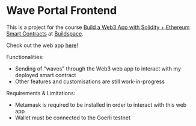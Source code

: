 # Wave Portal Frontend

This is a project for the course [Build a Web3 App with Solidity + Ethereum Smart Contracts](https://buildspace.so/p/build-solidity-web3-app) at [Buildspace](https://buildspace.so/).

Check out the web app [here](https://wave-portal-frontend-zeta.vercel.app)!

Functionalities:
- Sending of "waves" through the Web3 web app to interact with my deployed smart contract
- Other features and customisations are still work-in-progress

Requirements & Limitations:
- Metamask is required to be installed in order to interact with this web app
- Wallet must be connected to the Goerli testnet
